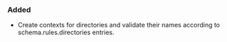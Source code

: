 <!--
A new scriv changelog fragment.

Uncomment the section that is right (remove the HTML comment wrapper).
-->

### Added

- Create contexts for directories and validate their names according to schema.rules.directories entries.

<!--
### Changed

- A bullet item for the Changed category.

-->
<!--
### Fixed

- A bullet item for the Fixed category.

-->
<!--
### Deprecated

- A bullet item for the Deprecated category.

-->
<!--
### Removed

- A bullet item for the Removed category.

-->
<!--
### Security

- A bullet item for the Security category.

-->
<!--
### Infrastructure

- A bullet item for the Infrastructure category.

-->
